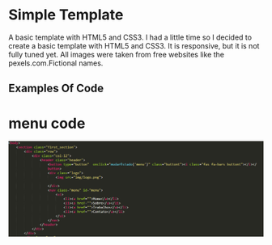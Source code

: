 # Simple Template
A basic template with HTML5 and CSS3.
I had a little time so I decided to create a basic template with HTML5 and CSS3. 
It is responsive, but it is not fully tuned yet. All images were taken from free websites like the pexels.com.Fictional names.
## Examples Of Code
# menu code
![MENU](https://github.com/Gileno29/Template/blob/master/TemplateSimples/img/read.me/menu.PNG)
